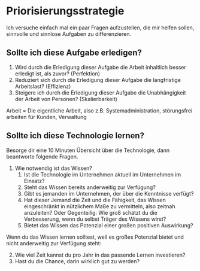 # Priorisierungsstrategie

Ich versuche einfach mal ein paar Fragen aufzustellen, die mir helfen sollen, sinnvolle und sinnlose Aufgaben zu differenzieren. 

## Sollte ich diese Aufgabe erledigen?

1. Wird durch die Erledigung dieser Aufgabe die Arbeit inhaltlich besser erledigt ist, als zuvor? (Perfektion)
2. Reduziert sich durch die Erledigung dieser Aufgabe die langfristige Arbeitslast? (Effizienz)
3. Steigere ich durch die Erledigung dieser Aufgabe die Unabhängigkeit der Arbeit von Personen? (Skalierbarkeit)

Arbeit = Die eigentliche Arbeit, also z.B. Systemadministration, störungsfrei arbeiten für Kunden, Verwaltung

## Sollte ich diese Technologie lernen?

Besorge dir eine 10 Minuten Übersicht über die Technologie, dann beantworte folgende Fragen. 

1. Wie notwendig ist das Wissen?
   1. Ist die Technologie im Unternehmen aktuell im Unternehmen im Einsatz?
   2. Steht das Wissen bereits anderweitig zur Verfügung?
   3. Gibt es jemanden im Unternehmen, der über die Kenntnisse verfügt?
   4. Hat dieser Jemand die Zeit und die Fähigkeit, das Wissen eingeschränkt in nützlichem Maße zu vermitteln, also zeitnah anzuleiten? Oder Gegenteilig: Wie groß schätzt du die Verbesserung, wenn du selbst Träger des Wissens wirst?
   5. Bietet das Wissen das Potenzial einer großen positiven Auswirkung?

Wenn du das Wissen lernen solltest, weil es großes Potenzial bietet und nicht anderweitig zur Verfügung steht:

2. Wie viel Zeit kannst du pro Jahr in das passende Lernen investieren?
3. Hast du die Chance, darin wirklich gut zu werden?
